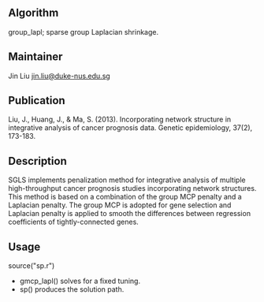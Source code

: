Algorithm
-------
group_lapl; sparse group Laplacian shrinkage.


Maintainer
-------
Jin Liu   <jin.liu@duke-nus.edu.sg>


Publication
-------
Liu, J., Huang, J., & Ma, S. (2013). Incorporating network structure in integrative analysis of cancer prognosis data. Genetic epidemiology, 37(2), 173-183.


Description
-------
SGLS implements penalization method for integrative analysis of multiple high-throughput cancer prognosis studies incorporating network structures.  This method is based on a combination of the group MCP penalty and a Laplacian penalty. The group MCP is adopted for gene selection and Laplacian penalty is applied to smooth the differences between regression coefficients of tightly-connected genes.


Usage
-------
source("sp.r")
- gmcp_lapl() solves for a fixed tuning.
- sp() produces the solution path.
